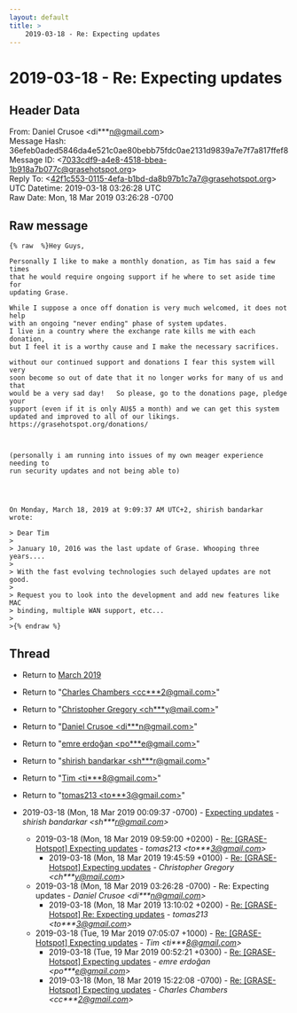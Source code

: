 ```yaml
---
layout: default
title: >
    2019-03-18 - Re: Expecting updates
---
```


# 2019-03-18 - Re: Expecting updates

## Header Data

From: Daniel Crusoe \<di***n@gmail.com\><br>
Message Hash: 36efeb0aded5846da4e521c0ae80bebb75fdc0ae2131d9839a7e7f7a817ffef8<br>
Message ID: \<7033cdf9-a4e8-4518-bbea-1b918a7b077c@grasehotspot.org\><br>
Reply To: \<42f1c553-0115-4efa-b1bd-da8b97b1c7a7@grasehotspot.org\><br>
UTC Datetime: 2019-03-18 03:26:28 UTC<br>
Raw Date: Mon, 18 Mar 2019 03:26:28 -0700<br>

## Raw message

```
{% raw  %}Hey Guys, 

Personally I like to make a monthly donation, as Tim has said a few times 
that he would require ongoing support if he where to set aside time for 
updating Grase.

While I suppose a once off donation is very much welcomed, it does not help 
with an ongoing "never ending" phase of system updates. 
I live in a country where the exchange rate kills me with each donation, 
but I feel it is a worthy cause and I make the necessary sacrifices. 

without our continued support and donations I fear this system will very 
soon become so out of date that it no longer works for many of us and that 
would be a very sad day!   So please, go to the donations page, pledge your 
support (even if it is only AU$5 a month) and we can get this system 
updated and improved to all of our likings.   https://grasehotspot.org/donations/ 
  

  
(personally i am running into issues of my own meager experience needing to 
run security updates and not being able to)




On Monday, March 18, 2019 at 9:09:37 AM UTC+2, shirish bandarkar wrote:

> Dear Tim
>
> January 10, 2016 was the last update of Grase. Whooping three years....
>
> With the fast evolving technologies such delayed updates are not good.
>
> Request you to look into the development and add new features like MAC 
> binding, multiple WAN support, etc...
>
>{% endraw %}
```

## Thread

+ Return to [March 2019](/archive/2019/03)

+ Return to "[Charles Chambers <cc***2<span>@</span>gmail.com>](/authors/cc___2_at_gmail_com)"
+ Return to "[Christopher Gregory <ch***y<span>@</span>mail.com>](/authors/ch___y_at_mail_com)"
+ Return to "[Daniel Crusoe <di***n<span>@</span>gmail.com>](/authors/di___n_at_gmail_com)"
+ Return to "[emre erdoğan <po***e<span>@</span>gmail.com>](/authors/po___e_at_gmail_com)"
+ Return to "[shirish bandarkar <sh***r<span>@</span>gmail.com>](/authors/sh___r_at_gmail_com)"
+ Return to "[Tim <ti***8<span>@</span>gmail.com>](/authors/ti___8_at_gmail_com)"
+ Return to "[tomas213 <to***3<span>@</span>gmail.com>](/authors/to___3_at_gmail_com)"

+ 2019-03-18 (Mon, 18 Mar 2019 00:09:37 -0700) - [Expecting updates](/archive/2019/03/42e5b4681f3e6380600a37d5a048880457495cebf3015406e14f2d57cce5d7a6) - _shirish bandarkar \<sh***r@gmail.com\>_
  + 2019-03-18 (Mon, 18 Mar 2019 09:59:00 +0200) - [Re: [GRASE-Hotspot] Expecting updates](/archive/2019/03/8ed3d4483d7682f9872b9143d641cf0a1f3d018fdeb039fcfedf2af583794d6b) - _tomas213 \<to***3@gmail.com\>_
    + 2019-03-18 (Mon, 18 Mar 2019 19:45:59 +0100) - [Re: [GRASE-Hotspot] Expecting updates](/archive/2019/03/25bf36c6bb3093ef5a072d7c1e7c758bcc9e5ffbe28c801f48c18f5df8cf035e) - _Christopher Gregory \<ch***y@mail.com\>_
  + 2019-03-18 (Mon, 18 Mar 2019 03:26:28 -0700) - Re: Expecting updates - _Daniel Crusoe \<di***n@gmail.com\>_
    + 2019-03-18 (Mon, 18 Mar 2019 13:10:02 +0200) - [Re: [GRASE-Hotspot] Re: Expecting updates](/archive/2019/03/4965b8925c294958498e510364acddeb926bce335d62b7fe970e151fed1a17fc) - _tomas213 \<to***3@gmail.com\>_
  + 2019-03-18 (Tue, 19 Mar 2019 07:05:07 +1000) - [Re: [GRASE-Hotspot] Expecting updates](/archive/2019/03/25b77da3e4b9d3ff1dddd5148c4d063a94796c27ad3e12a3d344a36521a693c2) - _Tim \<ti***8@gmail.com\>_
    + 2019-03-18 (Tue, 19 Mar 2019 00:52:21 +0300) - [Re: [GRASE-Hotspot] Expecting updates](/archive/2019/03/f83f0f6ec8bd36e141188c66e5605a5cbb1078f03de8b0a5ba71b2c230f69159) - _emre erdoğan \<po***e@gmail.com\>_
    + 2019-03-18 (Mon, 18 Mar 2019 15:22:08 -0700) - [Re: [GRASE-Hotspot] Expecting updates](/archive/2019/03/c05beb43ad78959f2caa35a30c1c1360ff2ed7c2421f6712a62761b3613df5cf) - _Charles Chambers \<cc***2@gmail.com\>_


